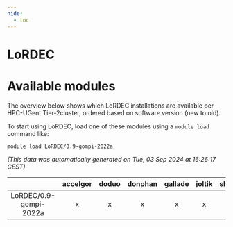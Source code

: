```yaml
---
hide:
  - toc
---
```


LoRDEC
======

# Available modules


The overview below shows which LoRDEC installations are available per HPC-UGent Tier-2cluster, ordered based on software version (new to old).

To start using LoRDEC, load one of these modules using a `module load` command like:

```shell
module load LoRDEC/0.9-gompi-2022a
```

*(This data was automatically generated on Tue, 03 Sep 2024 at 16:26:17 CEST)*  

| |accelgor|doduo|donphan|gallade|joltik|shinx|skitty|
| :---: | :---: | :---: | :---: | :---: | :---: | :---: | :---: |
|LoRDEC/0.9-gompi-2022a|x|x|x|x|x|-|x|
